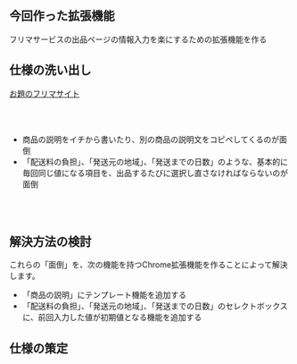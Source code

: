 



## 今回作った拡張機能


フリマサービスの出品ページの情報入力を楽にするための拡張機能を作る<br>





## 仕様の洗い出し



<a href="https://pixel-market-demo.netlify.com/sell/">お題のフリマサイト</a>

<br>
<br>


- 商品の説明をイチから書いたり、別の商品の説明文をコピペしてくるのが面倒
- 「配送料の負担」、「発送元の地域」、「発送までの日数」のような、基本的に毎回同じ値になる項目を、出品するたびに選択し直さなければならないのが面倒

<br>
<br>

## 解決方法の検討


これらの「面倒」を、次の機能を持つChrome拡張機能を作ることによって解決します。


- 「商品の説明」にテンプレート機能を追加する
- 「配送料の負担」、「発送元の地域」、「発送までの日数」のセレクトボックスに、前回入力した値が初期値となる機能を追加する


## 仕様の策定












